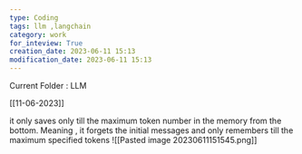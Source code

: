 ```yaml
---
type: Coding  
tags: llm ,langchain
category: work
for_inteview: True
creation_date: 2023-06-11 15:13
modification_date: 2023-06-11 15:13
---
```


  
Current Folder : LLM




[[11-06-2023]]


it only saves only till the maximum token number in the memory from the bottom. Meaning , it forgets the initial messages and only remembers till the maximum specified tokens
![[Pasted image 20230611151545.png]]

